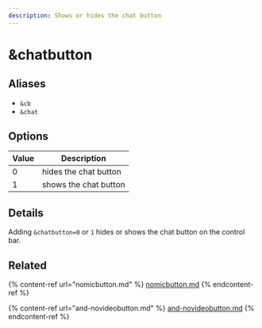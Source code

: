 ```yaml
---
description: Shows or hides the chat button
---
```


# \&chatbutton

## Aliases

* `&cb`
* `&chat`

## Options

| Value | Description           |
| ----- | --------------------- |
| 0     | hides the chat button |
| 1     | shows the chat button |

## Details

Adding `&chatbutton=0` or `1` hides or shows the chat button on the control bar.

## Related

{% content-ref url="nomicbutton.md" %}
[nomicbutton.md](nomicbutton.md)
{% endcontent-ref %}

{% content-ref url="and-novideobutton.md" %}
[and-novideobutton.md](and-novideobutton.md)
{% endcontent-ref %}
